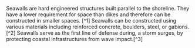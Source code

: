 Seawalls are hard engineered structures built parallel to the shoreline. They have a lower requirement for space than dikes and therefore can be constructed in smaller spaces. [^1] Seawalls can be constructed using various materials including reinforced concrete, boulders, steel, or gabions.[^2] Seawalls serve as the first line of defense during, a storm surges, by protecting coastal infrastructures from wave impact.[^3]